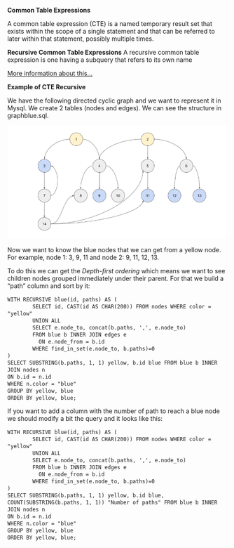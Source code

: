 <strong>Common Table Expressions</strong>

A common table expression (CTE) is a named temporary result set that exists within the scope of a single statement and that can be referred to later within that statement, possibly multiple times. 

<strong>Recursive Common Table Expressions</strong>
A recursive common table expression is one having a subquery that refers to its own name

[More information about this...](https://dev.mysql.com/doc/refman/8.0/en/with.html)

<strong>Example of CTE Recursive</strong>

We have the following directed cyclic graph and we want to represent it in Mysql. We create 2 tables (nodes and edges). We can see the structure in graphblue.sql. 

![alt text](/graph.png)

Now we want to know the blue nodes that we can get from a yellow node. For example, node 1: 3, 9, 11 and node 2: 9, 11, 12, 13.

To do this we can get the <i>Depth-first ordering</i> which means we want to see children nodes grouped immediately under their parent. For that we build a “path” column and sort by it:

```
WITH RECURSIVE blue(id, paths) AS (
		SELECT id, CAST(id AS CHAR(200)) FROM nodes WHERE color = "yellow"
		UNION ALL
		SELECT e.node_to, concat(b.paths, ',', e.node_to)
		FROM blue b INNER JOIN edges e
		  ON e.node_from = b.id
		WHERE find_in_set(e.node_to, b.paths)=0
)
SELECT SUBSTRING(b.paths, 1, 1) yellow, b.id blue FROM blue b INNER JOIN nodes n
ON b.id = n.id 
WHERE n.color = "blue" 
GROUP BY yellow, blue
ORDER BY yellow, blue;
```

If you want to add a column with the number of path to reach a blue node we should modify a bit the query and it looks like this:

```
WITH RECURSIVE blue(id, paths) AS (
		SELECT id, CAST(id AS CHAR(200)) FROM nodes WHERE color = "yellow"
		UNION ALL
		SELECT e.node_to, concat(b.paths, ',', e.node_to)
		FROM blue b INNER JOIN edges e
		  ON e.node_from = b.id
		WHERE find_in_set(e.node_to, b.paths)=0
)
SELECT SUBSTRING(b.paths, 1, 1) yellow, b.id blue, COUNT(SUBSTRING(b.paths, 1, 1)) "Number of paths" FROM blue b INNER JOIN nodes n
ON b.id = n.id 
WHERE n.color = "blue" 
GROUP BY yellow, blue
ORDER BY yellow, blue;
```
